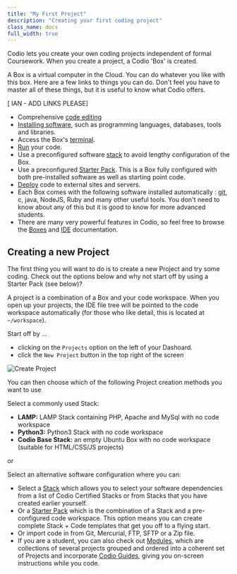 ```yaml
---
title: "My First Project"
description: "Creating your first coding project"
class_name: docs
full_width: true
---
```


Codio lets you create your own coding projects independent of formal Coursework. When you create a project, a Codio 'Box' is created.

A Box is a virtual computer in the Cloud. You can do whatever you like with this box. Here are a few links to things you can do. Don't feel you have to master all of these things, but it is useful to know what Codio offers.

[ IAN - ADD LINKS PLEASE]

- Comprehensive [code editing](/docs/ide/editing/)
- [Installing software](/docs/boxes/installsw/), such as programming languages, databases, tools and libraries.
- Access the Box's [terminal](/docs/boxes/terminal/).
- [Run](/docs/boxes/runmenu/) your code.
- Use a preconfigured software [stack](/docs/dashboard/stacks/) to avoid lengthy configuration of the Box.
- Use a preconfigured [Starter Pack](/docs/dashboard/packs/). This is a Box fully configured with both pre-installed software as well as starting point code.
- [Deploy](/docs/ide/tools/deployment/) code to external sites and servers.
- Each Box comes with the following software installed automatically : [git](/docs/ide/editing/git/), c, java, NodeJS, Ruby and many other useful tools. You don't need to know about any of this but it is good to know for more advanced students.
- There are many very powerful features in Codio, so feel free to browse the [Boxes](/docs/boxes/) and [IDE](/docs/ide/) documentation.

## Creating a new Project
The first thing you will want to do is to create a new Project and try some coding. Check out the options below and why not start off by using a Starter Pack (see below)?

A project is a combination of a Box and your code workspace. When you open up your projects, the IDE file tree will be pointed to the code workspace automatically (for those who like detail, this is located at `~/workspace`).

Start off by ...

- clicking on the `Projects` option on the left of your Dashoard.
- click the `New Project` button in the top right of the screen

![Create Project](/img/docs/project_create.png)

You can then choose which of the following Project creation methods you want to use

Select a commonly used Stack:

- **LAMP:** LAMP Stack containing PHP, Apache and MySql with no code workspace
- **Python3:** Python3 Stack with no code workspace
- **Codio Base Stack:** an empty Ubuntu Box with no code workspace (suitable for HTML/CSS/JS projects)

or

Select an alternative software configuration where you can:

- Select a [Stack](/docs/quickstart/stacks/) which allows you to select your software dependencies from a list of Codio Certified Stacks or from Stacks that you have created earlier yourself.
- Or a [Starter Pack](/docs/quickstart/packs/) which is the combination of a Stack and a pre-configured code workspace. This option means you can create complete Stack + Code templates that get you off to a flying start.
- Or import code in from Git, Mercurial, FTP, SFTP or a Zip file.
- If you are a student, you can also check out [Modules](/docs/quickstart/modules/), which are collections of several projects grouped and ordered into a coherent set of Projects and incorporate [Codio Guides](/docs/ide/tools/guides/), giving you on-screen instructions while you code.
